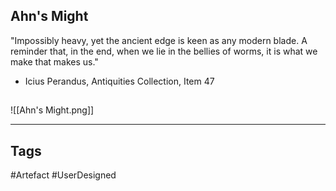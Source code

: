 ## Ahn's Might
"Impossibly heavy, yet the ancient edge is keen as any modern blade.
A reminder that, in the end, when we lie in the bellies of worms,
it is what we make that makes us."
- Icius Perandus, Antiquities Collection, Item 47
## 
![[Ahn's Might.png]]

---
## Tags
#Artefact
#UserDesigned 